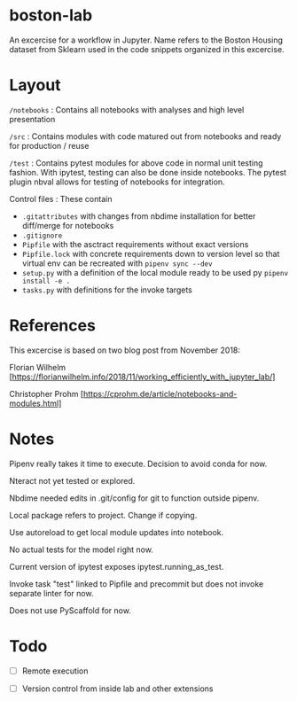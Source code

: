 # boston-lab
An excercise for a workflow in Jupyter. Name refers to the Boston Housing dataset from Sklearn used in the code snippets organized in this excercise.

# Layout

`/notebooks`
: Contains all notebooks with analyses and high level presentation

`/src`
: Contains modules with code matured out from notebooks and ready for production / reuse

`/test`
: Contains pytest modules for above code in normal unit testing fashion. With ipytest, testing can also be done inside notebooks. The pytest plugin nbval allows for testing of notebooks for integration.

Control files
: These contain
* `.gitattributes` with changes from nbdime installation for better diff/merge for notebooks
* `.gitignore` 
* `Pipfile` with the asctract requirements without exact versions
* `Pipfile.lock` with concrete requirements down to version level so that virtual env can be recreated with `pipenv sync --dev`
* `setup.py` with a definition of the local module ready to be used py `pipenv install -e .`
* `tasks.py` with definitions for the invoke targets



# References

This excercise is based on two blog post from November 2018:

Florian Wilhelm
[https://florianwilhelm.info/2018/11/working_efficiently_with_jupyter_lab/]

Christopher Prohm
[https://cprohm.de/article/notebooks-and-modules.html]

# Notes

Pipenv really takes it time to execute. Decision to avoid conda for now.

Nteract not yet tested or explored.

Nbdime needed edits in .git/config for git to function outside pipenv.

Local package refers to project. Change if copying.

Use autoreload to get local module updates into notebook.

No actual tests for the model right now.

Current version of ipytest exposes ipytest.running_as_test.

Invoke task "test" linked to Pipfile and precommit but does not invoke separate linter for now.

Does not use PyScaffold for now.

# Todo

- [ ] Remote execution
- [ ] Version control from inside lab and other extensions

